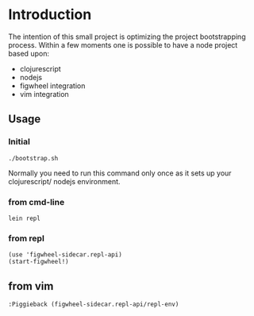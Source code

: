 Introduction
======
The intention of this small project is optimizing the project bootstrapping process. Within a few moments one is possible to have a node project based upon:

* clojurescript
* nodejs
* figwheel integration
* vim integration

Usage
------

### Initial
```
./bootstrap.sh
```
Normally you need to run this command only once as it sets up your clojurescript/ nodejs environment.

### from cmd-line
```
lein repl
```

### from repl
```
(use 'figwheel-sidecar.repl-api)
(start-figwheel!)
```

from vim
-----
```
:Piggieback (figwheel-sidecar.repl-api/repl-env)
```
